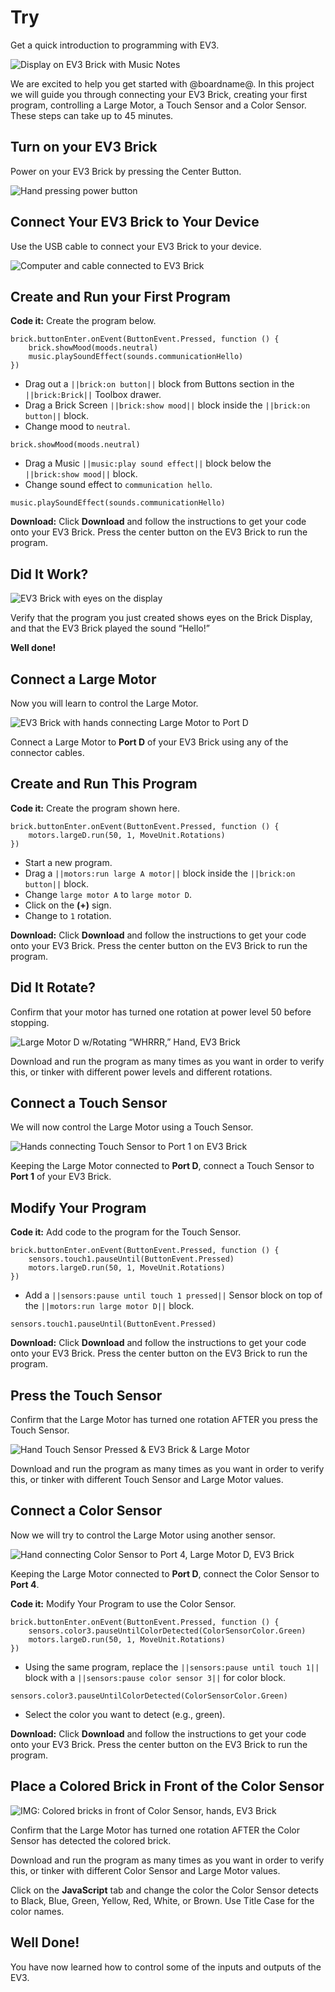 # Try

Get a quick introduction to programming with EV3.

![Display on EV3 Brick with Music Notes](/static/getting-started/01_EyesOn_Intro.png)

We are excited to help you get started with @boardname@. In this project we will guide you through connecting your EV3 Brick, creating your first program, controlling a Large Motor, a Touch Sensor and a Color Sensor. These steps can take up to 45 minutes.

## Turn on your EV3 Brick

Power on your EV3 Brick by pressing the Center Button.

![Hand pressing power button](/static/getting-started/02_PowerOn.png)

## Connect Your EV3 Brick to Your Device

Use the USB cable to connect your EV3 Brick to your device.

![Computer and cable connected to EV3 Brick](/static/getting-started/03_insert-usb-02.png)

## Create and Run your First Program

**Code it:** Create the program below.

```blocks
brick.buttonEnter.onEvent(ButtonEvent.Pressed, function () {
    brick.showMood(moods.neutral)
    music.playSoundEffect(sounds.communicationHello)
})
```

* Drag out a ``||brick:on button||`` block from Buttons section in the ``||brick:Brick||`` Toolbox drawer.
* Drag a Brick Screen ``||brick:show mood||`` block inside the ``||brick:on button||`` block.
* Change mood to ``neutral``.

```block
brick.showMood(moods.neutral)
```

* Drag a Music ``||music:play sound effect||`` block below the ``||brick:show mood||`` block.
* Change sound effect to ``communication hello``.

```block
music.playSoundEffect(sounds.communicationHello)
```

**Download:** Click **Download** and follow the instructions to get your code onto your EV3 Brick. Press the center button on the EV3 Brick to run the program.

## Did It Work?

![EV3 Brick with eyes on the display](/static/getting-started/05_EyesOn.png)

Verify that the program you just created shows eyes on the Brick Display, and that the EV3 Brick played the sound “Hello!”

**Well done!**

## Connect a Large Motor

Now you will learn to control the Large Motor.

![EV3 Brick with hands connecting Large Motor to Port D](/static/getting-started/06_PlugInLargeMotor.png)

Connect a Large Motor to **Port D** of your EV3 Brick using any of the connector cables.

## Create and Run This Program

**Code it:** Create the program shown here.

```blocks
brick.buttonEnter.onEvent(ButtonEvent.Pressed, function () {
    motors.largeD.run(50, 1, MoveUnit.Rotations)
})
```

* Start a new program.
* Drag a ``||motors:run large A motor||`` block inside the ``||brick:on button||`` block.
* Change ``large motor A`` to ``large motor D``.
* Click on the **(+)** sign.
* Change to ``1`` rotation.

**Download:** Click **Download** and follow the instructions to get your code onto your EV3 Brick. Press the center button on the EV3 Brick to run the program.

## Did It Rotate?

Confirm that your motor has turned one rotation at power level 50 before stopping.

![Large Motor D w/Rotating “WHRRR,” Hand, EV3 Brick](/static/getting-started/08_WorkingLargeMotor.png)

Download and run the program as many times as you want in order to verify this, or tinker with different power levels and different rotations.

## Connect a Touch Sensor

We will now control the Large Motor using a Touch Sensor.

![Hands connecting Touch Sensor to Port 1 on EV3 Brick](/static/getting-started/09_Connect_Touch.png)

Keeping the Large Motor connected to **Port D**, connect a Touch Sensor to **Port 1** of your EV3 Brick.

## Modify Your Program

**Code it:** Add code to the program for the Touch Sensor.

```blocks
brick.buttonEnter.onEvent(ButtonEvent.Pressed, function () {
    sensors.touch1.pauseUntil(ButtonEvent.Pressed)
    motors.largeD.run(50, 1, MoveUnit.Rotations)
})
```

* Add a ``||sensors:pause until touch 1 pressed||`` Sensor block on top of the ``||motors:run large motor D||`` block.

```block
sensors.touch1.pauseUntil(ButtonEvent.Pressed)
```

**Download:** Click **Download** and follow the instructions to get your code onto your EV3 Brick. Press the center button on the EV3 Brick to run the program.

## Press the Touch Sensor

Confirm that the Large Motor has turned one rotation AFTER you press the Touch Sensor.

![Hand Touch Sensor Pressed & EV3 Brick & Large Motor](/static/getting-started/11_TouchMotorWorking.png)

Download and run the program as many times as you want in order to verify this, or tinker with different Touch Sensor and Large Motor values.

## Connect a Color Sensor

Now we will try to control the Large Motor using another sensor.

![Hand connecting Color Sensor to Port 4, Large Motor D, EV3 Brick](/static/getting-started/12_ConnectColor.png)

Keeping the Large Motor connected to **Port D**, connect the Color Sensor to **Port 4**.

**Code it:** Modify Your Program to use the Color Sensor.

```blocks
brick.buttonEnter.onEvent(ButtonEvent.Pressed, function () {
    sensors.color3.pauseUntilColorDetected(ColorSensorColor.Green)
    motors.largeD.run(50, 1, MoveUnit.Rotations)
})
```

* Using the same program, replace the ``||sensors:pause until touch 1||`` block with a ``||sensors:pause color sensor 3||`` for color block.

```block
sensors.color3.pauseUntilColorDetected(ColorSensorColor.Green)
```

* Select the color you want to detect (e.g., green).

**Download:** Click **Download** and follow the instructions to get your code onto your EV3 Brick. Press the center button on the EV3 Brick to run the program.

## Place a Colored Brick in Front of the Color Sensor

![IMG: Colored bricks in front of Color Sensor, hands, EV3 Brick](/static/getting-started/14_ColorSensorWorking.png)

Confirm that the Large Motor has turned one rotation AFTER the Color Sensor has detected the colored brick.

Download and run the program as many times as you want in order to verify this, or tinker with different Color Sensor and Large Motor values.

Click on the **JavaScript** tab and change the color the Color Sensor detects to Black, Blue, Green, Yellow, Red, White, or Brown. Use Title Case for the color names.

## Well Done!

You have now learned how to control some of the inputs and outputs of the EV3.
